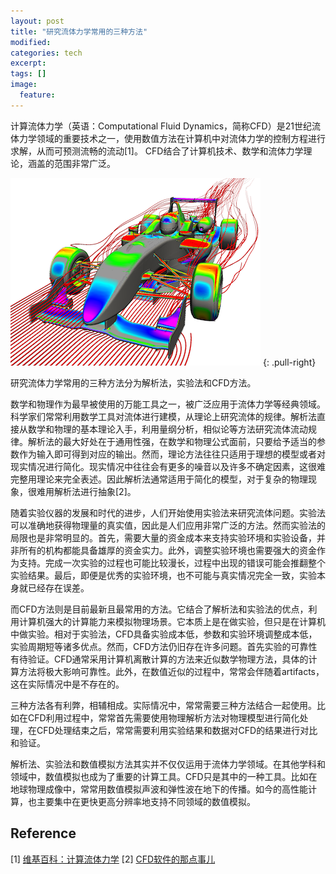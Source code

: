 ```yaml
---
layout: post
title: "研究流体力学常用的三种方法"
modified:
categories: tech
excerpt:
tags: []
image:
  feature:
---
```


计算流体力学（英语：Computational Fluid Dynamics，简称CFD）是21世纪流体力学领域的重要技术之一，使用数值方法在计算机中对流体力学的控制方程进行求解，从而可预测流畅的流动[1]。 CFD结合了计算机技术、数学和流体力学理论，涵盖的范围非常广泛。

![计算流体力学（CFD)](/images/F3-marketing-3.png)
{: .pull-right}

研究流体力学常用的三种方法分为解析法，实验法和CFD方法。

数学和物理作为最早被使用的万能工具之一，被广泛应用于流体力学等经典领域。科学家们常常利用数学工具对流体进行建模，从理论上研究流体的规律。解析法直接从数学和物理的基本理论入手，利用量纲分析，相似论等方法研究流体流动规律。解析法的最大好处在于通用性强，在数学和物理公式面前，只要给予适当的参数作为输入即可得到对应的输出。然而，理论方法往往只适用于理想的模型或者对现实情况进行简化。现实情况中往往会有更多的噪音以及许多不确定因素，这很难完整用理论来完全表述。因此解析法通常适用于简化的模型，对于复杂的物理现象，很难用解析法进行抽象[2]。

随着实验仪器的发展和时代的进步，人们开始使用实验法来研究流体问题。实验法可以准确地获得物理量的真实值，因此是人们应用非常广泛的方法。然而实验法的局限也是非常明显的。首先，需要大量的资金成本来支持实验环境和实验设备，并非所有的机构都能具备雄厚的资金实力。此外，调整实验环境也需要强大的资金作为支持。完成一次实验的过程也可能比较漫长，过程中出现的错误可能会推翻整个实验结果。最后，即便是优秀的实验环境，也不可能与真实情况完全一致，实验本身就已经存在误差。

而CFD方法则是目前最新且最常用的方法。它结合了解析法和实验法的优点，利用计算机强大的计算能力来模拟物理场景。它本质上是在做实验，但只是在计算机中做实验。相对于实验法，CFD具备实验成本低，参数和实验环境调整成本低，实验周期短等诸多优点。然而，CFD方法仍旧存在许多问题。首先实验的可靠性有待验证。CFD通常采用计算机离散计算的方法来近似数学物理方法，具体的计算方法将极大影响可靠性。此外，在数值近似的过程中，常常会伴随着artifacts，这在实际情况中是不存在的。

三种方法各有利弊，相辅相成。实际情况中，常常需要三种方法结合一起使用。比如在CFD利用过程中，常常首先需要使用物理解析方法对物理模型进行简化处理，在CFD处理结束之后，常常需要利用实验结果和数据对CFD的结果进行对比和验证。

解析法、实验法和数值模拟方法其实并不仅仅运用于流体力学领域。在其他学科和领域中，数值模拟也成为了重要的计算工具。CFD只是其中的一种工具。比如在地球物理成像中，常常用数值模拟声波和弹性波在地下的传播。如今的高性能计算，也主要集中在更快更高分辨率地支持不同领域的数值模拟。

## Reference
[1] [维基百科：计算流体力学](https://zh.wikipedia.org/wiki/%E8%AE%A1%E7%AE%97%E6%B5%81%E4%BD%93%E5%8A%9B%E5%AD%A6)
[2] [CFD软件的那点事儿](http://blog.sina.com.cn/s/blog_599d8faa01019nog.html)
